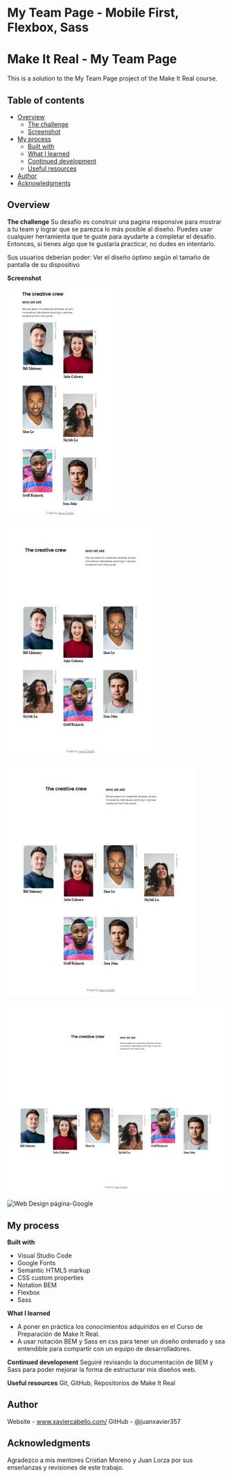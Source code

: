 # My Team Page - Mobile First, Flexbox, Sass

# Make It Real - My Team Page
This is a solution to the My Team Page project of the Make It Real course.

## Table of contents
- [Overview](#overview)
  - [The challenge](#the-challenge)
  - [Screenshot](#screenshot)
- [My process](#my-process)
  - [Built with](#built-with)
  - [What I learned](#what-i-learned)
  - [Continued development](#continued-development)
  - [Useful resources](#useful-resources)
- [Author](#author)
- [Acknowledgments](#acknowledgments)

## Overview

**The challenge**
  Su desafío es construir una pagina responsive para mostrar a tu team y lograr que se parezca lo más posible al diseño.
  Puedes usar cualquier herramienta que te guste para ayudarte a completar el desafío. Entonces, si tienes algo que te gustaría practicar, 
  no dudes en intentarlo.

  Sus usuarios deberían poder:
  Ver el diseño óptimo según el tamaño de pantalla de su dispositivo

**Screenshot**

  ![Mobile Design width-395px](https://github.com/juanxavier357/my-team-page/blob/master/Mobile%20Design%20width-395px.JPG)
  
  ![Wed Design width-545px](https://github.com/juanxavier357/my-team-page/blob/master/Wed%20Design%20width-545px.JPG)
  
  ![Web Design with-695px](https://github.com/juanxavier357/my-team-page/blob/master/Web%20Design%20with-695px.JPG)
 
  ![Web Design width-990px](https://github.com/juanxavier357/my-team-page/blob/master/Web%20Design%20width-990px.JPG)
  
  ![Web Design página-Google](https://github.com/juanxavier357/my-team-page/blob/master/Web%20Design%20p%C3%A1gina-Google.JPG)

## My process

**Built with**
* Visual Studio Code
* Google Fonts
* Semantic HTML5 markup
* CSS custom properties
* Notation BEM
* Flexbox
* Sass

**What I learned**
* A poner en práctica los conocimientos adquiridos en el Curso de Preparación de Make It Real.
* A usar notación BEM y Sass en css para tener un diseño ordenado y sea entendible para compartir con un equipo de desarrolladores.

**Continued development**
  Seguiré revisando la documentación de BEM y Sass para poder mejorar la forma de estructurar mis diseños web.

**Useful resources**
  Git, GitHub, Repositorios de Make It Real

## Author
  Website - www.xaviercabello.com/
  GitHub - @juanxavier357

## Acknowledgments
  Agradezco a mis mentores Cristian Moreno y Juan Lorza por sus enseñanzas y revisiones de este trabajo.
